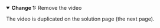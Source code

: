 <details open>
<summary><b>Change 1:</b> Remove the video</summary>

The video is duplicated on the solution page (the next page).
</details>